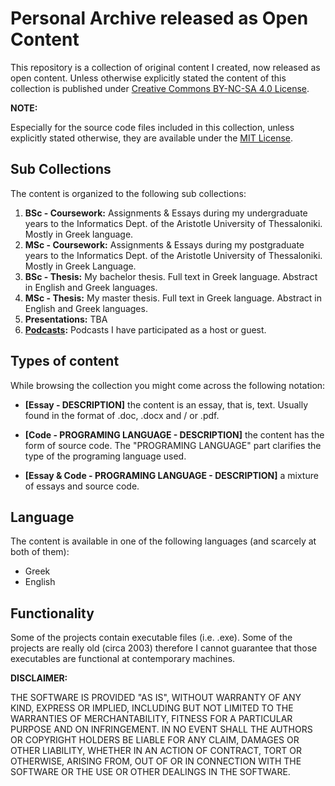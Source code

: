 # Personal Archive released as Open Content

This repository is a collection of original content I created, now released as open content. Unless otherwise explicitly stated the content of this collection is published under [Creative Commons BY-NC-SA 4.0 License](https://creativecommons.org/licenses/by-nc-sa/4.0/).

__NOTE:__ 

Especially for the source code files included in this collection, unless explicitly stated otherwise, they are available under the [MIT License](https://opensource.org/licenses/MIT).

## Sub Collections

The content is organized to the following sub collections:

1. __BSc - Coursework:__ Assignments & Essays during my undergraduate years to the Informatics Dept. of the Aristotle University of Thessaloniki. Mostly in Greek language.
2. __MSc - Coursework:__ Assignments & Essays during my postgraduate years to the Informatics Dept. of the Aristotle University of Thessaloniki. Mostly in Greek Language.
3. __BSc - Thesis:__ My bachelor thesis. Full text in Greek language. Abstract in English and Greek languages.
4. __MSc - Thesis:__ My master thesis. Full text in Greek language. Abstract in English and Greek languages.
5. __Presentations:__ TBA
6. __[Podcasts](https://github.com/akritiko/creative-commons/blob/master/06.%20Podcasts.md):__ Podcasts I have participated as a host or guest. 

## Types of content

While browsing the collection you might come across the following notation:

- __[Essay - DESCRIPTION]__ the content is an essay, that is, text. Usually found in the format of .doc, .docx and / or .pdf.
- __[Code - PROGRAMING LANGUAGE - DESCRIPTION]__ the content has the form of source code. The "PROGRAMING LANGUAGE" part clarifies the type of the programing language used.

- __[Essay & Code - PROGRAMING LANGUAGE - DESCRIPTION]__ a mixture of essays and source code.

## Language

The content is available in one of the following languages (and scarcely at both of them): 

- Greek 
- English

## Functionality

Some of the projects contain executable files (i.e. .exe). Some of the projects are really old (circa 2003) therefore I cannot guarantee that those executables are functional at contemporary machines. 

__DISCLAIMER:__ 

THE SOFTWARE IS PROVIDED "AS IS", WITHOUT WARRANTY OF ANY KIND, EXPRESS OR IMPLIED, INCLUDING BUT NOT LIMITED TO THE WARRANTIES OF MERCHANTABILITY, FITNESS FOR A PARTICULAR PURPOSE AND ON INFRINGEMENT. IN NO EVENT SHALL THE AUTHORS OR COPYRIGHT HOLDERS BE LIABLE FOR ANY CLAIM, DAMAGES OR OTHER LIABILITY, WHETHER IN AN ACTION OF CONTRACT, TORT OR OTHERWISE, ARISING FROM, OUT OF OR IN CONNECTION WITH THE SOFTWARE OR THE USE OR OTHER DEALINGS IN THE
SOFTWARE.